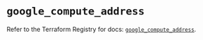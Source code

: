 # `google_compute_address`

Refer to the Terraform Registry for docs: [`google_compute_address`](https://registry.terraform.io/providers/hashicorp/google-beta/5.41.0/docs/resources/google_compute_address).
